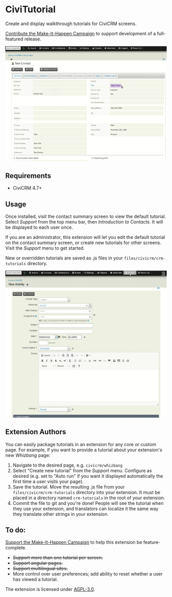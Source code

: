 # CiviTutorial

Create and display walkthrough tutorials for CiviCRM screens.

[Contribute the Make-It-Happen Campaign](https://civicrm.org/make-it-happen/civitutorial) to support development of a full-featured release.

![Screenshot](/images/view-tour.gif)

## Requirements

* CiviCRM 4.7+

## Usage

Once installed, visit the contact summary screen to view the default tutorial. Select *Support* from the top menu bar, then *Introduction to Contacts*. It will be displayed to each user once. 

If you are an administrator, this extension will let you edit the default tutorial on the contact summary screen, or create new tutorials for other screens. Visit the *Support* menu to get started.

New or overridden tutorials are saved as .js files in your `files/civicrm/crm-tutorials` directory.

![Screenshot](/images/edit-tour.gif)

## Extension Authors

You can easily package tutorials in an extension for any core or custom page. For example, if you want to provide a tutorial about your extension's new *Whizbang* page:
1. Navigate to the desired page, e.g. `civicrm/whizbang`
2. Select "Create new tutorial" from the *Support* menu. Configure as desired (e.g. set to "Auto run" if you want it displayed automatically the first time a user visits your page).
3. Save the tutorial. Move the resulting .js file from your `files/civicrm/crm-tutorials` directory into your extension. It must be placed in a directory named `crm-tutorials` in the root of your extension.
4. Commit the file to git and you're done! People will see the tutorial when they use your extension, and translators can localize it the same way they translate other strings in your extension.

## To do:

[Support the Make-It-Happen Campaign](https://civicrm.org/make-it-happen/civitutorial) to help this extension be feature-complete.

* ~~Support more than one tutorial per screen.~~
* ~~Support angular pages.~~
* ~~Support multilingual sites.~~
* More control over user preferences; add ability to reset whether a user has viewed a tutorial.

The extension is licensed under [AGPL-3.0](LICENSE.txt).
